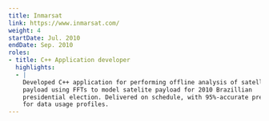 ```yaml
---
title: Inmarsat
link: https://www.inmarsat.com/
weight: 4
startDate: Jul. 2010
endDate: Sep. 2010
roles:
- title: C++ Application developer
  highlights:
  - |
    Developed C++ application for performing offline analysis of satellite
    payload using FFTs to model satelite payload for 2010 Brazillian
    presidential election. Delivered on schedule, with 95%-accurate prediction
    for data usage profiles.
---
```

